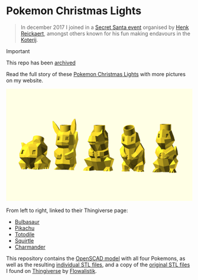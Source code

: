 # Pokemon Christmas Lights

> In december 2017 I joined in a [Secret Santa event](https://www.facebook.com/events/189537648284407/) organised by [Henk Reickaert](http://www.henkrijckaert.be), amongst others known for his fun making endavours in the [Koterij](http://www.koterij.be).

> [!IMPORTANT]  
> This repo has been [archived](https://docs.github.com/en/repositories/archiving-a-github-repository/archiving-repositories#)

Read the full story of these [Pokemon Christmas Lights](http://christophe.vg/technology/Pokemon-Christmas-Lights) with more pictures on my website.

![Pokemon Christmas Lights](media/all.png)

From left to right, linked to their Thingiverse page:

* [Bulbasaur](https://www.thingiverse.com/thing:2692444)
* [Pikachu](https://www.thingiverse.com/thing:2692445)
* [Totodile](https://www.thingiverse.com/thing:2692446)
* [Squirtle](https://www.thingiverse.com/thing:2692449)
* [Charmander](https://www.thingiverse.com/thing:2697678)

This repository contains the [OpenSCAD model](src/pokemon.scad) with all four Pokemons, as well as the resulting [individual STL files](src/), and a copy of the [original STL files](lib/) I found on [Thingiverse](https://www.thingiverse.com) by [Flowalistik](https://www.thingiverse.com/FLOWALISTIK/about).
